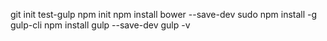 git init test-gulp
npm init
npm install bower --save-dev
sudo npm install -g gulp-cli
npm install gulp --save-dev
gulp -v

